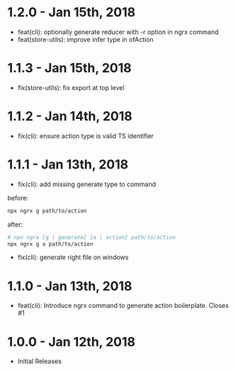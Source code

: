 # 1.2.0 - Jan 15th, 2018

* feat(cli): optionally generate reducer with -r option in ngrx command
* feat(store-utils): improve infer type in ofAction

# 1.1.3 - Jan 15th, 2018

* fix(store-utils): fix export at top level

# 1.1.2 - Jan 14th, 2018

* fix(cli): ensure action type is valid TS identifier

# 1.1.1 - Jan 13th, 2018

* fix(cli): add missing generate type to command

before:

```sh
npx ngrx g path/to/action
```

after:

```sh
# npx ngrx [g | generate] [a | action] path/to/action
npx ngrx g a path/to/action
```

* fix(cli): generate right file on windows

# 1.1.0 - Jan 13th, 2018

* feat(cli): Introduce ngrx command to generate action boilerplate. Closes #1

# 1.0.0 - Jan 12th, 2018

* Initial Releases
